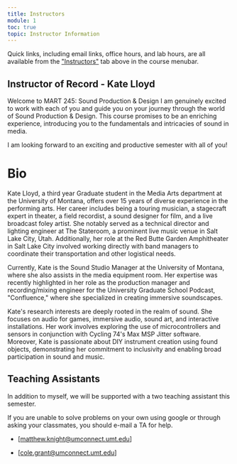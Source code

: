 ```yaml
---
title: Instructors
module: 1
toc: true
topic: Instructor Information
---
```


<!--
The below video is semester specific and should be replaced/updated every semester


<div class="embed-responsive embed-responsive-16by9"><iframe class="embed-responsive-item" src="https://www.youtube.com/embed/11Q7tY1B1tg" frameborder="0" allow="accelerometer; autoplay; encrypted-media; gyroscope; picture-in-picture" allowfullscreen></iframe></div>


-->


Quick links, including email links, office hours, and lab hours, are all available from the ["Instructors"]({{site.baseurl}}/instructors/) tab above in the course menubar.


<!--What follows is a more detailed introduction to the people delivering this class to you this semester. We are a team, and will be working together to deliver this experience to you.

-->

## Instructor of Record - Kate Lloyd

Welcome to MART 245: Sound Production & Design
I am genuinely excited to work with each of you and guide you on your journey through the world of Sound Production & Design. This course promises to be an enriching experience, introducing you to the fundamentals and intricacies of sound in media.

I am looking forward to an exciting and productive semester with all of you!

<!--

I strongly encourage you to take advantage of the live study hall sessions. These sessions are a valuable opportunity for hands-on learning and direct support with your projects. This will be a chance for us to meet, discuss any individual learning needs, and delve into the course material together. Details about the study hall sessions, including scheduling and how to participate, will be announced once we have figured out a time that best meets everyone’s schedule.

For those eager to set up an appointment right away, you are more than welcome to visit during my office hours or arrange a Zoom meeting at your convenience. If possible, please send me an email before hand, outlining technical issues you wish to trouble shoot.

--> 


# Bio

Kate Lloyd, a third year Graduate student in the Media Arts department at the University of Montana, offers over 15 years of diverse experience in the performing arts. Her career includes being a touring musician, a stagecraft expert in theater, a field recordist, a sound designer for film, and a live broadcast foley artist. She notably served as a technical director and lighting engineer at The Stateroom, a prominent live music venue in Salt Lake City, Utah. Additionally, her role at the Red Butte Garden Amphitheater in Salt Lake City involved working directly with band managers to coordinate their transportation and other logistical needs.

Currently, Kate is the Sound Studio Manager at the University of Montana, where she also assists in the media equipment room. Her expertise was recently highlighted in her role as the production manager and recording/mixing engineer for the University Graduate School Podcast, "Confluence," where she specialized in creating immersive soundscapes.

Kate's research interests are deeply rooted in the realm of sound. She focuses on audio for games, immersive audio, sound art, and interactive installations. Her work involves exploring the use of microcontrollers and sensors in conjunction with Cycling 74's Max MSP Jitter software. Moreover, Kate is passionate about DIY instrument creation using found objects, demonstrating her commitment to inclusivity and enabling broad participation in sound and music.



## Teaching Assistants

In addition to myself, we will be supported with a two teaching assistant this semester.

If you are unable to solve problems on your own using google or through asking your classmates, you should e-mail a TA for help.

- [matthew.knight@umconnect.umt.edu]
  
- [cole.grant@umconnect.umt.edu]




